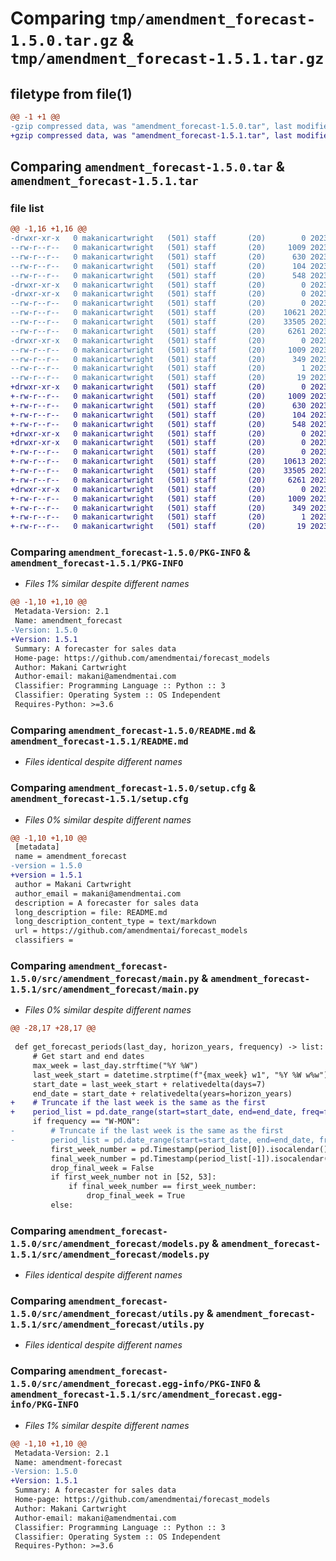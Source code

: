 # Comparing `tmp/amendment_forecast-1.5.0.tar.gz` & `tmp/amendment_forecast-1.5.1.tar.gz`

## filetype from file(1)

```diff
@@ -1 +1 @@
-gzip compressed data, was "amendment_forecast-1.5.0.tar", last modified: Mon Feb 27 17:08:30 2023, max compression
+gzip compressed data, was "amendment_forecast-1.5.1.tar", last modified: Tue Apr 18 14:20:03 2023, max compression
```

## Comparing `amendment_forecast-1.5.0.tar` & `amendment_forecast-1.5.1.tar`

### file list

```diff
@@ -1,16 +1,16 @@
-drwxr-xr-x   0 makanicartwright   (501) staff       (20)        0 2023-02-27 17:08:30.875832 amendment_forecast-1.5.0/
--rw-r--r--   0 makanicartwright   (501) staff       (20)     1009 2023-02-27 17:08:30.875887 amendment_forecast-1.5.0/PKG-INFO
--rw-r--r--   0 makanicartwright   (501) staff       (20)      630 2023-01-19 15:29:09.000000 amendment_forecast-1.5.0/README.md
--rw-r--r--   0 makanicartwright   (501) staff       (20)      104 2023-01-19 15:29:09.000000 amendment_forecast-1.5.0/pyproject.toml
--rw-r--r--   0 makanicartwright   (501) staff       (20)      548 2023-02-27 17:08:30.876136 amendment_forecast-1.5.0/setup.cfg
-drwxr-xr-x   0 makanicartwright   (501) staff       (20)        0 2023-02-27 17:08:30.874086 amendment_forecast-1.5.0/src/
-drwxr-xr-x   0 makanicartwright   (501) staff       (20)        0 2023-02-27 17:08:30.875207 amendment_forecast-1.5.0/src/amendment_forecast/
--rw-r--r--   0 makanicartwright   (501) staff       (20)        0 2023-01-19 15:29:09.000000 amendment_forecast-1.5.0/src/amendment_forecast/__init__.py
--rw-r--r--   0 makanicartwright   (501) staff       (20)    10621 2023-01-25 15:07:50.000000 amendment_forecast-1.5.0/src/amendment_forecast/main.py
--rw-r--r--   0 makanicartwright   (501) staff       (20)    33505 2023-02-27 17:07:32.000000 amendment_forecast-1.5.0/src/amendment_forecast/models.py
--rw-r--r--   0 makanicartwright   (501) staff       (20)     6261 2023-01-19 15:29:09.000000 amendment_forecast-1.5.0/src/amendment_forecast/utils.py
-drwxr-xr-x   0 makanicartwright   (501) staff       (20)        0 2023-02-27 17:08:30.875735 amendment_forecast-1.5.0/src/amendment_forecast.egg-info/
--rw-r--r--   0 makanicartwright   (501) staff       (20)     1009 2023-02-27 17:08:30.000000 amendment_forecast-1.5.0/src/amendment_forecast.egg-info/PKG-INFO
--rw-r--r--   0 makanicartwright   (501) staff       (20)      349 2023-02-27 17:08:30.000000 amendment_forecast-1.5.0/src/amendment_forecast.egg-info/SOURCES.txt
--rw-r--r--   0 makanicartwright   (501) staff       (20)        1 2023-02-27 17:08:30.000000 amendment_forecast-1.5.0/src/amendment_forecast.egg-info/dependency_links.txt
--rw-r--r--   0 makanicartwright   (501) staff       (20)       19 2023-02-27 17:08:30.000000 amendment_forecast-1.5.0/src/amendment_forecast.egg-info/top_level.txt
+drwxr-xr-x   0 makanicartwright   (501) staff       (20)        0 2023-04-18 14:20:03.990201 amendment_forecast-1.5.1/
+-rw-r--r--   0 makanicartwright   (501) staff       (20)     1009 2023-04-18 14:20:03.990252 amendment_forecast-1.5.1/PKG-INFO
+-rw-r--r--   0 makanicartwright   (501) staff       (20)      630 2023-01-19 15:29:09.000000 amendment_forecast-1.5.1/README.md
+-rw-r--r--   0 makanicartwright   (501) staff       (20)      104 2023-01-19 15:29:09.000000 amendment_forecast-1.5.1/pyproject.toml
+-rw-r--r--   0 makanicartwright   (501) staff       (20)      548 2023-04-18 14:20:03.990517 amendment_forecast-1.5.1/setup.cfg
+drwxr-xr-x   0 makanicartwright   (501) staff       (20)        0 2023-04-18 14:20:03.988501 amendment_forecast-1.5.1/src/
+drwxr-xr-x   0 makanicartwright   (501) staff       (20)        0 2023-04-18 14:20:03.989290 amendment_forecast-1.5.1/src/amendment_forecast/
+-rw-r--r--   0 makanicartwright   (501) staff       (20)        0 2023-01-19 15:29:09.000000 amendment_forecast-1.5.1/src/amendment_forecast/__init__.py
+-rw-r--r--   0 makanicartwright   (501) staff       (20)    10613 2023-04-18 14:18:35.000000 amendment_forecast-1.5.1/src/amendment_forecast/main.py
+-rw-r--r--   0 makanicartwright   (501) staff       (20)    33505 2023-02-27 17:07:32.000000 amendment_forecast-1.5.1/src/amendment_forecast/models.py
+-rw-r--r--   0 makanicartwright   (501) staff       (20)     6261 2023-01-19 15:29:09.000000 amendment_forecast-1.5.1/src/amendment_forecast/utils.py
+drwxr-xr-x   0 makanicartwright   (501) staff       (20)        0 2023-04-18 14:20:03.990113 amendment_forecast-1.5.1/src/amendment_forecast.egg-info/
+-rw-r--r--   0 makanicartwright   (501) staff       (20)     1009 2023-04-18 14:20:03.000000 amendment_forecast-1.5.1/src/amendment_forecast.egg-info/PKG-INFO
+-rw-r--r--   0 makanicartwright   (501) staff       (20)      349 2023-04-18 14:20:03.000000 amendment_forecast-1.5.1/src/amendment_forecast.egg-info/SOURCES.txt
+-rw-r--r--   0 makanicartwright   (501) staff       (20)        1 2023-04-18 14:20:03.000000 amendment_forecast-1.5.1/src/amendment_forecast.egg-info/dependency_links.txt
+-rw-r--r--   0 makanicartwright   (501) staff       (20)       19 2023-04-18 14:20:03.000000 amendment_forecast-1.5.1/src/amendment_forecast.egg-info/top_level.txt
```

### Comparing `amendment_forecast-1.5.0/PKG-INFO` & `amendment_forecast-1.5.1/PKG-INFO`

 * *Files 1% similar despite different names*

```diff
@@ -1,10 +1,10 @@
 Metadata-Version: 2.1
 Name: amendment_forecast
-Version: 1.5.0
+Version: 1.5.1
 Summary: A forecaster for sales data
 Home-page: https://github.com/amendmentai/forecast_models
 Author: Makani Cartwright
 Author-email: makani@amendmentai.com
 Classifier: Programming Language :: Python :: 3
 Classifier: Operating System :: OS Independent
 Requires-Python: >=3.6
```

### Comparing `amendment_forecast-1.5.0/README.md` & `amendment_forecast-1.5.1/README.md`

 * *Files identical despite different names*

### Comparing `amendment_forecast-1.5.0/setup.cfg` & `amendment_forecast-1.5.1/setup.cfg`

 * *Files 0% similar despite different names*

```diff
@@ -1,10 +1,10 @@
 [metadata]
 name = amendment_forecast
-version = 1.5.0
+version = 1.5.1
 author = Makani Cartwright
 author_email = makani@amendmentai.com
 description = A forecaster for sales data
 long_description = file: README.md
 long_description_content_type = text/markdown
 url = https://github.com/amendmentai/forecast_models
 classifiers =
```

### Comparing `amendment_forecast-1.5.0/src/amendment_forecast/main.py` & `amendment_forecast-1.5.1/src/amendment_forecast/main.py`

 * *Files 0% similar despite different names*

```diff
@@ -28,17 +28,17 @@
 
 def get_forecast_periods(last_day, horizon_years, frequency) -> list:
     # Get start and end dates
     max_week = last_day.strftime("%Y %W")
     last_week_start = datetime.strptime(f"{max_week} w1", "%Y %W w%w")
     start_date = last_week_start + relativedelta(days=7)
     end_date = start_date + relativedelta(years=horizon_years)
+    # Truncate if the last week is the same as the first
+    period_list = pd.date_range(start=start_date, end=end_date, freq=frequency)
     if frequency == "W-MON":
-        # Truncate if the last week is the same as the first
-        period_list = pd.date_range(start=start_date, end=end_date, freq=frequency)
         first_week_number = pd.Timestamp(period_list[0]).isocalendar()[1]
         final_week_number = pd.Timestamp(period_list[-1]).isocalendar()[1]
         drop_final_week = False
         if first_week_number not in [52, 53]:
             if final_week_number == first_week_number:
                 drop_final_week = True
         else:
```

### Comparing `amendment_forecast-1.5.0/src/amendment_forecast/models.py` & `amendment_forecast-1.5.1/src/amendment_forecast/models.py`

 * *Files identical despite different names*

### Comparing `amendment_forecast-1.5.0/src/amendment_forecast/utils.py` & `amendment_forecast-1.5.1/src/amendment_forecast/utils.py`

 * *Files identical despite different names*

### Comparing `amendment_forecast-1.5.0/src/amendment_forecast.egg-info/PKG-INFO` & `amendment_forecast-1.5.1/src/amendment_forecast.egg-info/PKG-INFO`

 * *Files 1% similar despite different names*

```diff
@@ -1,10 +1,10 @@
 Metadata-Version: 2.1
 Name: amendment-forecast
-Version: 1.5.0
+Version: 1.5.1
 Summary: A forecaster for sales data
 Home-page: https://github.com/amendmentai/forecast_models
 Author: Makani Cartwright
 Author-email: makani@amendmentai.com
 Classifier: Programming Language :: Python :: 3
 Classifier: Operating System :: OS Independent
 Requires-Python: >=3.6
```

